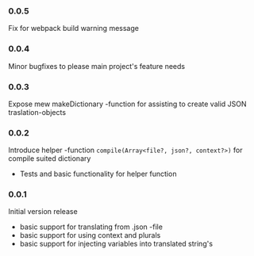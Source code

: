 ### 0.0.5

Fix for webpack build warning message

### 0.0.4

Minor bugfixes to please main project's feature needs

### 0.0.3

Expose mew makeDictionary -function for assisting to create valid JSON traslation-objects

### 0.0.2

Introduce helper -function `compile(Array<file?, json?, context?>)` for compile suited dictionary
 - Tests and basic functionality for helper function

### 0.0.1

Initial version release
- basic support for translating from .json -file
- basic support for using context and plurals
- basic support for injecting variables into translated string's